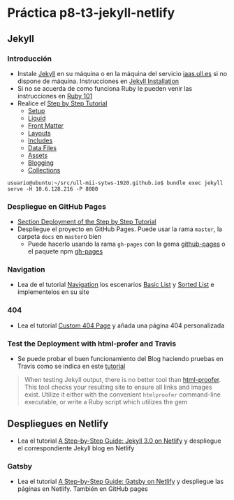 # Práctica p8-t3-jekyll-netlify

## Jekyll

### Introducción

* Instale [Jekyll](https://jekyllrb.com/docs/) en su máquina o en la máquina del servicio [iaas.ull.es]({{site.baseurl}}/tema1-introduccion/practicas/p01-t1-iaas/) si no dispone de máquina. Instrucciones en [Jekyll Installation](https://jekyllrb.com/docs/installation/)
* Si no se acuerda de como funciona Ruby le pueden venir las instrucciones en [Ruby 101](https://jekyllrb.com/docs/ruby-101/)
* Realice el [Step by Step Tutorial](https://jekyllrb.com/docs/step-by-step/01-setup/)
    *   [Setup](https://jekyllrb.com/docs/step-by-step/01-setup/)
    *   [Liquid](https://jekyllrb.com/docs/step-by-step/02-liquid/)
    *   [Front Matter](https://jekyllrb.com/docs/step-by-step/03-front-matter/)
    *   [Layouts](https://jekyllrb.com/docs/step-by-step/04-layouts/)
    *   [Includes](https://jekyllrb.com/docs/step-by-step/05-includes/)
    *   [Data Files](https://jekyllrb.com/docs/step-by-step/06-data-files/)
    *   [Assets](https://jekyllrb.com/docs/step-by-step/07-assets/)
    *   [Blogging](https://jekyllrb.com/docs/step-by-step/08-blogging/)
    *   [Collections](https://jekyllrb.com/docs/step-by-step/09-collections/)

```
usuario@ubuntu:~/src/ull-mii-sytws-1920.github.io$ bundle exec jekyll serve -H 10.6.128.216 -P 8080
```

### Despliegue en GitHub Pages

*   [Section Deployment of the Step by Step Tutorial](https://jekyllrb.com/docs/step-by-step/10-deployment/)
* Despliegue el proyecto en GitHub Pages. Puede usar la rama `master`, la carpeta `docs` en `master`o bien
    * Puede hacerlo usando la rama `gh-pages` con la gema [github-pages](https://jekyllrb.com/docs/github-pages/#deploying-jekyll-to-github-pages) o el paquete npm [gh-pages](https://www.npmjs.com/package/gh-pages)

### Navigation

* Lea de el tutorial [Navigation](https://jekyllrb.com/tutorials/navigation/) los escenarios [Basic List](https://jekyllrb.com/tutorials/navigation/#scenario-1-basic-list) y [Sorted List](https://jekyllrb.com/tutorials/navigation/#scenario-2-sorted-list) e implementelos en su site

### 404

* Lea el tutorial [Custom 404 Page](https://jekyllrb.com/tutorials/custom-404-page/) y añada una página 404 personalizada

### Test the Deployment with html-profer and Travis

* Se puede probar el buen funcionamiento del Blog haciendo pruebas en Travis como se indica en este [tutorial](https://jekyllrb.com/docs/continuous-integration/travis-ci/#1-enabling-travis-and-github)

> When testing Jekyll output, there is no better tool than <a href="https://github.com/gjtorikian/html-proofer">html-proofer</a>.
> This tool checks your resulting site to ensure all links and images exist.
> Utilize it either with the convenient <code>htmlproofer</code> command-line executable,
> or write a Ruby script which utilizes the gem

## Despliegues en Netlify

* Lea el tutorial [A Step-by-Step Guide: Jekyll 3.0 on Netlify](https://www.netlify.com/blog/2015/10/28/a-step-by-step-guide-jekyll-3.0-on-netlify/) y despliegue el correspondiente Jekyll blog en Netlify


### Gatsby

* Lea el tutorial [A Step-by-Step Guide: Gatsby on Netlify](https://www.netlify.com/blog/2016/02/24/a-step-by-step-guide-gatsby-on-netlify/) y despliegue las páginas en Netlify. También en GitHub pages